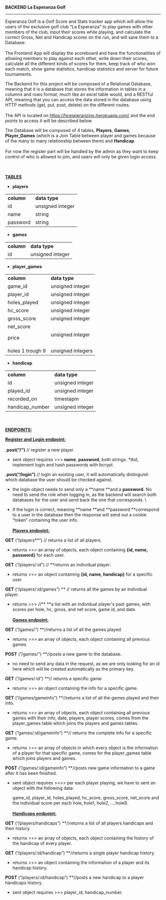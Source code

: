 
**BACKEND La Esperanza Golf**



---


Esperanza Golf is a Golf Score and Stats tracker app which will allow the users of the exclusive golf club “La Esperanza” to play games with other members of the club, input their scores while playing, and calculate the correct Gross, Net and Handicap scores on the run, and will save them to a Database. \
 \
The Frontend App will display the scoreboard and have the functionalities of allowing members to play against each other, write down their scores, calculate all the different kinds of scores for them, keep track of who won each match, show game statistics, handicap statistics and server for future tournaments.

The Backend for this project will be composed of a Relational Database, meaning that it is a database that stores the information in tables in a columns and rows format, much like an excel table would, and a RESTful API, meaning that you can access the data stored in the database using HTTP methods (get, put, post, delete) on the different routes. \
 \
The API is located on https://hcesperanzino.herokuapp.com/ and the end points to access it will be described below. 

The Database will be composed of 4 tables, **Players**, **Games**, **Player_Games** (which is a Join Table between player and games because of the many to many relationship between them) and **Handicap**. \
 \
For now the register part will be handled by the admin as they want to keep control of who is allowed to join, and users will only be given login access. 

<br/><br/>
**<span style="text-decoration:underline;">TABLES</span>**



*   **players** 


<table>
  <tr>
   <td>
<strong>column</strong>
   </td>
   <td><strong>data type</strong>
   </td>
  </tr>
  <tr>
   <td>id
   </td>
   <td>unsigned integer
   </td>
  </tr>
  <tr>
   <td>name
   </td>
   <td>string
   </td>
  </tr>
  <tr>
   <td>password
   </td>
   <td>string
   </td>
  </tr>
</table>



     




*   **games** 


<table>
  <tr>
   <td>
<strong>column</strong>
   </td>
   <td><strong>data type</strong>
   </td>
  </tr>
  <tr>
   <td>id
   </td>
   <td>unsigned integer
   </td>
  </tr>
</table>




*   **player_games** 


<table>
  <tr>
   <td>
<strong>column</strong>
   </td>
   <td><strong>data type</strong>
   </td>
  </tr>
  <tr>
   <td>game_id
   </td>
   <td>unsigned integer
   </td>
  </tr>
  <tr>
   <td>player_id
   </td>
   <td>unsigned integer
   </td>
  </tr>
  <tr>
   <td>holes_played
   </td>
   <td>unsigned integer
   </td>
  </tr>
  <tr>
   <td>hc_score
   </td>
   <td>unsigned integer
   </td>
  </tr>
  <tr>
   <td>gross_score
   </td>
   <td>unsigned integer
   </td>
  </tr>
  <tr>
   <td>net_score
<p>
price
   </td>
   <td>unsigned integer
   </td>
  </tr>
  <tr>
   <td>holes 1 trough 9
   </td>
   <td>unsigned integers
   </td>
  </tr>
</table>



     




*   **handicap**

<table>
  <tr>
   <td>
<strong>column</strong>
   </td>
   <td><strong>data type</strong>
   </td>
  </tr>
  <tr>
   <td>id
   </td>
   <td>unsigned integer
   </td>
  </tr>
  <tr>
   <td>played_id
   </td>
   <td>unsigned integer
   </td>
  </tr>
  <tr>
   <td>recorded_on
   </td>
   <td>timestapm
   </td>
  </tr>
  <tr>
   <td>handicap_number
   </td>
   <td>unsigned integer
   </td>
  </tr>
</table>

<br/><br/>
**<span style="text-decoration:underline;">ENDPOINTS: </span>**

**<span style="text-decoration:underline;"><ins>Register and Login endpoint</ins>:</span>** \
 \
**.post(“/”)**   // register a new player



*   sent object requires >>>   **name**, **password**, both strings. *tbd, implement login and hash passwords with bcrypt.

**.post(“/login”)** // login an existing user, it will automatically distinguish which database the user should be checked against.



*   the login object needs to send only a **name **and a **password**. No need to send the role when logging in, as the backend will search both databases for the user and send back the one that corresponds. \

*   if the login is correct, meaning **name **and **password **correspond to a user in the database then the response will send out a cookie “token” containing the user info.
<br/><br/>
**<span style="text-decoration:underline;"><ins>Players endpoint</ins>:</span>**

**GET**  (“/players**”)     // returns a list of all players.



*   returns >>>   an array of objects, each object containing  **{id, name, password}**  for each user.

 

**GET**  (“/players/:id”)     // **returns an individual player.



*   returns >>>   an object containing  **{id, name, handicap}**  for a specific user.

**GET**  (“/players/:id/games”) **   // returns all the games by an individual player.



*   returns >>>   //** **a list with an individual player's past games, with scores per hole, hc, gross, and net score, game id,  and date.
<br/><br/>
**<span style="text-decoration:underline;"><ins>Games endpoint</ins>:</span>**

**GET**  (“/games/”)  **//returns a list of all the games played



*   returns >>>   an array of objects, each object containing all previous games

**POST** (“/games/”)  **//posts a new game to the database.



*   no need to send any data in the request, as we are only looking for an id here which will be created automatically as the primary key.

**GET** (“/games/:id”) **// returns a specific game



*   returns >>>   an object containing the info for a specific game.

**GET**  (“/games/gameinfo”)  **//returns a list of all the games played and their info.



*   returns >>>   an array of objects, each object containing all previous games with their info, date, players, player scores, comes from the player_games table which joins the players and games tables.

**GET** (“games/:id/gameinfo”)  **// returns the complete info for a specific game.



*   returns >>> an array of objects in which every object is the information of a player for that specific game, comes for the player_games table which joins players and games.

**POST** (“/games/:id/gameinfo”)  **//posts new game information to a game after it has been finished.



*   sent object requires >>>> per each player playing, we have to sent an object with the following data:

	game_id, player_id, holes_played, hc_score, gross_score, net_score and the individual score per each hole, hole1, hole2, ….hole9.
<br/><br/>
**<span style="text-decoration:underline;"><ins>Handicaps endpoint:</ins></span>**

**GET**  (“/players/handicaps”)  **//returns a list of all players handicaps and their history.



*   returns >>>   an array of objects, each object containing the history of the handicap of every player.

**GET**  (“/players/:id/handicap”)  **//returns a single player handicap history.



*   returns >>>   an object containing the information of a player and its handicap history.

**POST** (“/players/:id/handicap”)  **//posts a new handicap to a player handicaps history.



*   sent object requires >>> player_id, handicap_number.